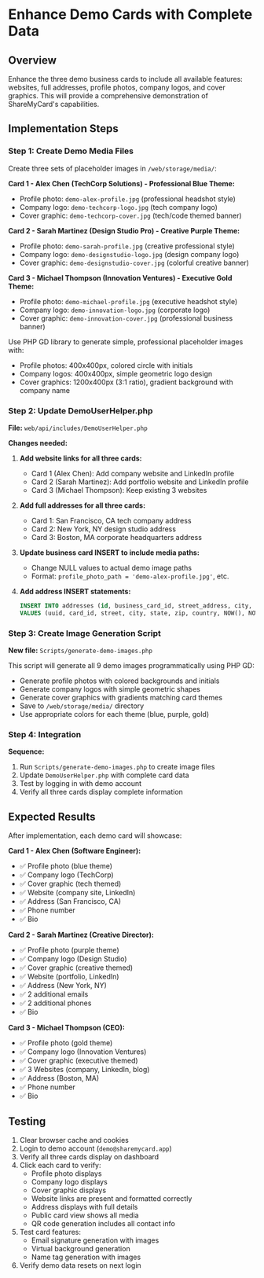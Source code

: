 # Enhance Demo Cards with Complete Data

## Overview

Enhance the three demo business cards to include all available features: websites, full addresses, profile photos, company logos, and cover graphics. This will provide a comprehensive demonstration of ShareMyCard's capabilities.

## Implementation Steps

### Step 1: Create Demo Media Files

Create three sets of placeholder images in `/web/storage/media/`:

**Card 1 - Alex Chen (TechCorp Solutions) - Professional Blue Theme:**
- Profile photo: `demo-alex-profile.jpg` (professional headshot style)
- Company logo: `demo-techcorp-logo.jpg` (tech company logo)
- Cover graphic: `demo-techcorp-cover.jpg` (tech/code themed banner)

**Card 2 - Sarah Martinez (Design Studio Pro) - Creative Purple Theme:**
- Profile photo: `demo-sarah-profile.jpg` (creative professional style)
- Company logo: `demo-designstudio-logo.jpg` (design company logo)
- Cover graphic: `demo-designstudio-cover.jpg` (colorful creative banner)

**Card 3 - Michael Thompson (Innovation Ventures) - Executive Gold Theme:**
- Profile photo: `demo-michael-profile.jpg` (executive headshot style)
- Company logo: `demo-innovation-logo.jpg` (corporate logo)
- Cover graphic: `demo-innovation-cover.jpg` (professional business banner)

Use PHP GD library to generate simple, professional placeholder images with:
- Profile photos: 400x400px, colored circle with initials
- Company logos: 400x400px, simple geometric logo design
- Cover graphics: 1200x400px (3:1 ratio), gradient background with company name

### Step 2: Update DemoUserHelper.php

**File:** `web/api/includes/DemoUserHelper.php`

**Changes needed:**

1. **Add website links for all three cards:**
   - Card 1 (Alex Chen): Add company website and LinkedIn profile
   - Card 2 (Sarah Martinez): Add portfolio website and LinkedIn profile
   - Card 3 (Michael Thompson): Keep existing 3 websites

2. **Add full addresses for all three cards:**
   - Card 1: San Francisco, CA tech company address
   - Card 2: New York, NY design studio address
   - Card 3: Boston, MA corporate headquarters address

3. **Update business card INSERT to include media paths:**
   - Change NULL values to actual demo image paths
   - Format: `profile_photo_path = 'demo-alex-profile.jpg'`, etc.

4. **Add address INSERT statements:**
   ```sql
   INSERT INTO addresses (id, business_card_id, street_address, city, state, postal_code, country, created_at, updated_at)
   VALUES (uuid, card_id, street, city, state, zip, country, NOW(), NOW())
   ```

### Step 3: Create Image Generation Script

**New file:** `Scripts/generate-demo-images.php`

This script will generate all 9 demo images programmatically using PHP GD:

- Generate profile photos with colored backgrounds and initials
- Generate company logos with simple geometric shapes
- Generate cover graphics with gradients matching card themes
- Save to `/web/storage/media/` directory
- Use appropriate colors for each theme (blue, purple, gold)

### Step 4: Integration

**Sequence:**
1. Run `Scripts/generate-demo-images.php` to create image files
2. Update `DemoUserHelper.php` with complete card data
3. Test by logging in with demo account
4. Verify all three cards display complete information

## Expected Results

After implementation, each demo card will showcase:

**Card 1 - Alex Chen (Software Engineer):**
- ✅ Profile photo (blue theme)
- ✅ Company logo (TechCorp)
- ✅ Cover graphic (tech themed)
- ✅ Website (company site, LinkedIn)
- ✅ Address (San Francisco, CA)
- ✅ Phone number
- ✅ Bio

**Card 2 - Sarah Martinez (Creative Director):**
- ✅ Profile photo (purple theme)
- ✅ Company logo (Design Studio)
- ✅ Cover graphic (creative themed)
- ✅ Website (portfolio, LinkedIn)
- ✅ Address (New York, NY)
- ✅ 2 additional emails
- ✅ 2 additional phones
- ✅ Bio

**Card 3 - Michael Thompson (CEO):**
- ✅ Profile photo (gold theme)
- ✅ Company logo (Innovation Ventures)
- ✅ Cover graphic (executive themed)
- ✅ 3 Websites (company, LinkedIn, blog)
- ✅ Address (Boston, MA)
- ✅ Phone number
- ✅ Bio

## Testing

1. Clear browser cache and cookies
2. Login to demo account (`demo@sharemycard.app`)
3. Verify all three cards display on dashboard
4. Click each card to verify:
   - Profile photo displays
   - Company logo displays
   - Cover graphic displays
   - Website links are present and formatted correctly
   - Address displays with full details
   - Public card view shows all media
   - QR code generation includes all contact info
5. Test card features:
   - Email signature generation with images
   - Virtual background generation
   - Name tag generation with images
6. Verify demo data resets on next login
